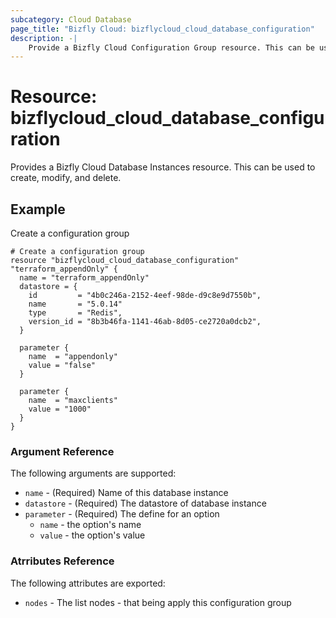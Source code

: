```yaml
---
subcategory: Cloud Database
page_title: "Bizfly Cloud: bizflycloud_cloud_database_configuration"
description: -|
    Provide a Bizfly Cloud Configuration Group resource. This can be used to create, modify, and delete.
---
```


# Resource: bizflycloud_cloud_database_configuration

Provides a Bizfly Cloud Database Instances resource. This can be used to create, modify, and delete.

## Example

Create a configuration group

```hcl
# Create a configuration group
resource "bizflycloud_cloud_database_configuration" "terraform_appendOnly" {
  name = "terraform_appendOnly"
  datastore = {
    id         = "4b0c246a-2152-4eef-98de-d9c8e9d7550b",
    name       = "5.0.14"
    type       = "Redis",
    version_id = "8b3b46fa-1141-46ab-8d05-ce2720a0dcb2",
  }

  parameter {
    name  = "appendonly"
    value = "false"
  }

  parameter {
    name  = "maxclients"
    value = "1000"
  }
}
```

### Argument Reference

The following arguments are supported:

-   `name` - (Required) Name of this database instance
-   `datastore` - (Required) The datastore of database instance
-   `parameter` - (Required) The define for an option
    -   `name` - the option's name
    -   `value` - the option's value

### Atrributes Reference

The following attributes are exported:

-   `nodes` - The list nodes - that being apply this configuration group

